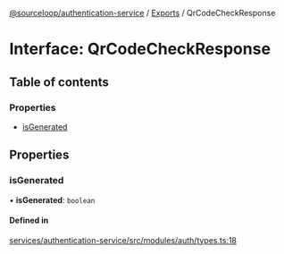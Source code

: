 [@sourceloop/authentication-service](../README.md) / [Exports](../modules.md) / QrCodeCheckResponse

# Interface: QrCodeCheckResponse

## Table of contents

### Properties

- [isGenerated](QrCodeCheckResponse.md#isgenerated)

## Properties

### isGenerated

• **isGenerated**: `boolean`

#### Defined in

[services/authentication-service/src/modules/auth/types.ts:18](https://github.com/sourcefuse/loopback4-microservice-catalog/blob/93a7f917/services/authentication-service/src/modules/auth/types.ts#L18)
